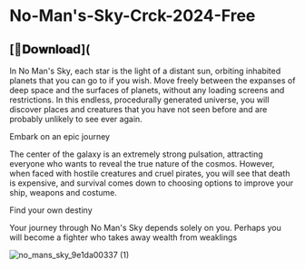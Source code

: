 # No-Man's-Sky-Crck-2024-Free

## [📁𝐃𝗼𝐰𝐧𝐥𝐨𝐚𝗱](


In No Man's Sky, each star is the light of a distant sun, orbiting inhabited planets that you can go to if you wish. Move freely between the expanses of deep space and the surfaces of planets, without any loading screens and restrictions. In this endless, procedurally generated universe, you will discover places and creatures that you have not seen before and are probably unlikely to see ever again.



Embark on an epic journey

The center of the galaxy is an extremely strong pulsation, attracting everyone who wants to reveal the true nature of the cosmos. However, when faced with hostile creatures and cruel pirates, you will see that death is expensive, and survival comes down to choosing options to improve your ship, weapons and costume.



Find your own destiny

Your journey through No Man's Sky depends solely on you. Perhaps you will become a fighter who takes away wealth from weaklings


![no_mans_sky_9e1da00337 (1)](https://github.com/BlackEr35/No-Man-s-Sky-Crck-2024-Free/assets/152783252/48addf07-ad0c-4ea1-aa93-4e69f6a31813)


